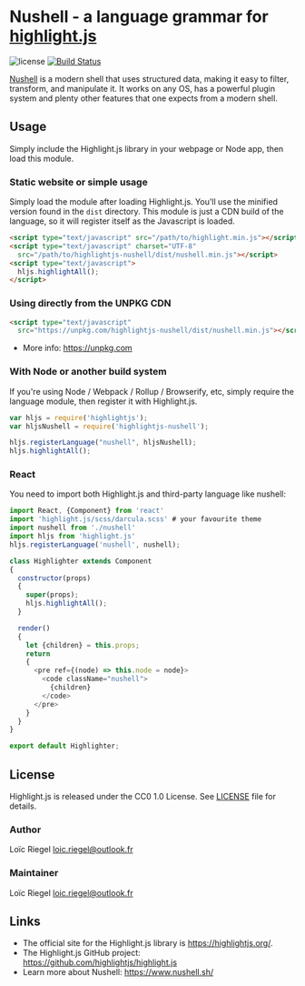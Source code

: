 # Nushell - a language grammar for [highlight.js](https://highlightjs.org/)

<!-- ![version](https://badgen.net/npm/v/highlightjs-nushell) -->
<!-- ![install size](https://badgen.net/packagephobia/install/highlightjs-nushell) ![minified size](https://badgen.net/bundlephobia/min/highlightjs-nushell) -->

![license](https://badgen.net/badge/license/CC0%201.0/blue)
[![Build Status](https://travis-ci.com/highlightjs/highlightjs-nushell.svg?branch=master)](https://travis-ci.com/LoicRiegel/highlightjs-nushell)

[Nushell](https://www.nushell.sh/) is a modern shell that uses structured data, making it easy to filter, transform, and manipulate it. It works on any OS, has a powerful plugin system and plenty other features that one expects from a modern shell.

## Usage

Simply include the Highlight.js library in your webpage or Node app, then load this module.

### Static website or simple usage

Simply load the module after loading Highlight.js. You'll use the minified version found in the `dist` directory. This module is just a CDN build of the language, so it will register itself as the Javascript is loaded.

```html
<script type="text/javascript" src="/path/to/highlight.min.js"></script>
<script type="text/javascript" charset="UTF-8"
  src="/path/to/highlightjs-nushell/dist/nushell.min.js"></script>
<script type="text/javascript">
  hljs.highlightAll();
</script>
```

### Using directly from the UNPKG CDN

```html
<script type="text/javascript"
  src="https://unpkg.com/highlightjs-nushell/dist/nushell.min.js"></script>
```

- More info: <https://unpkg.com>

### With Node or another build system

If you're using Node / Webpack / Rollup / Browserify, etc, simply require the language module, then register it with Highlight.js.

```javascript
var hljs = require('highlightjs');
var hljsNushell = require('highlightjs-nushell');

hljs.registerLanguage("nushell", hljsNushell);
hljs.highlightAll();
```

### React

You need to import both Highlight.js and third-party language like nushell:

```js
import React, {Component} from 'react'
import 'highlight.js/scss/darcula.scss' # your favourite theme
import nushell from './nushell'
import hljs from 'highlight.js'
hljs.registerLanguage('nushell', nushell);

class Highlighter extends Component
{
  constructor(props)
  {
    super(props);
    hljs.highlightAll();
  }

  render()
  {
    let {children} = this.props;
    return
    {
      <pre ref={(node) => this.node = node}>
        <code className="nushell">
          {children}
        </code>
      </pre>
    }
  }
}

export default Highlighter;
```

## License

Highlight.js is released under the CC0 1.0 License. See [LICENSE][1] file
for details.

### Author

Loïc Riegel <loic.riegel@outlook.fr>

### Maintainer

Loïc Riegel <loic.riegel@outlook.fr>

## Links

- The official site for the Highlight.js library is <https://highlightjs.org/>.
- The Highlight.js GitHub project: <https://github.com/highlightjs/highlight.js>
- Learn more about Nushell: <https://www.nushell.sh/>

[1]: https://github.com/LoicRiegel/highlightjs-nushell/blob/master/LICENSE
